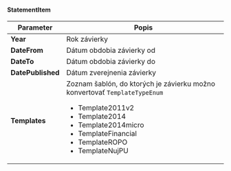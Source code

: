 #### StatementItem
| Parameter | Popis |
| ----------- | ----------- |
| **Year**| Rok závierky |
| **DateFrom**| Dátum obdobia závierky od |
| **DateTo**| Dátum obdobia závierky do |
| **DatePublished**| Dátum zverejnenia závierky |
| **Templates**| Zoznam šablón, do ktorých je závierku možno konvertovať `TemplateTypeEnum` <ul><li>Template2011v2</li><li>Template2014</li><li>Template2014micro</li><li>TemplateFinancial</li><li>TemplateROPO</li><li>TemplateNujPU</li></ul>|
